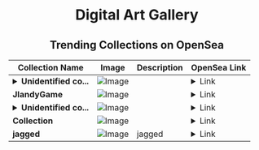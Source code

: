 <div align="center">

# Digital Art Gallery

## Trending Collections on OpenSea

| Collection Name                       | Image                                                                                     | Description                       | OpenSea Link                                                                                          |
|---------------------------------------|-------------------------------------------------------------------------------------------|-----------------------------------|--------------------------------------------------------------------------------------------------------|
| **<details><summary>Unidentified co...</summary>Unidentified contract baf40345-d8d4-47e2-adeb-65dcc2c6bb05</details>** | ![Image](https://i.seadn.io/s/raw/files/a837708742ad8afcb35eb60ba787976d.jpg?w=500&auto=format?w=200&auto=format) |  | <details><summary>Link</summary>[Unidentified contract baf40345-d8d4-47e2-adeb-65dcc2c6bb05](https://opensea.io/collection/unidentified-contract-baf40345-d8d4-47e2-adeb-65dc)</details> |
| **JlandyGame** | ![Image](https://i.seadn.io/s/raw/files/14532c844c6e24ac3951efc1ae64619a.png?w=500&auto=format?w=200&auto=format) |  | <details><summary>Link</summary>[JlandyGame](https://opensea.io/collection/jlandygame)</details> |
| **<details><summary>Unidentified co...</summary>Unidentified contract 053b1940-b9f8-486f-82e6-893461b94a82</details>** | ![Image](https://i.seadn.io/s/raw/files/e9acf51ddce687ccf33c485e916aec1b.jpg?w=500&auto=format?w=200&auto=format) |  | <details><summary>Link</summary>[Unidentified contract 053b1940-b9f8-486f-82e6-893461b94a82](https://opensea.io/collection/unidentified-contract-053b1940-b9f8-486f-82e6-8934)</details> |
| **Collection** | ![Image](https://i.seadn.io/s/raw/files/cf57d187551dd413e4295042fa0b97b2.jpg?w=500&auto=format?w=200&auto=format) |  | <details><summary>Link</summary>[Collection](https://opensea.io/collection/collection-1495)</details> |
| **jagged** | ![Image](https://i.seadn.io/s/raw/files/aa828b6ae560992dca58b3bc986ab58c.png?w=500&auto=format?w=200&auto=format) | jagged | <details><summary>Link</summary>[jagged](https://opensea.io/collection/jagged-8)</details> |

</div>